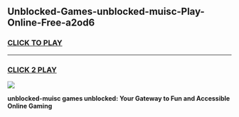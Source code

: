 
## Unblocked-Games-unblocked-muisc-Play-Online-Free-a2od6
<h3>
<a href="https://premium76.site?title=unblocked-muisc&ref=26A">CLICK TO PLAY</a></h3>
<hr>

<h3>
<a href="https://premium76.site?title=unblocked-muisc&ref=26A">CLICK 2 PLAY</a>
  
</h3>

<a href="https://premium76.site?title=unblocked-muisc&ref=26A"><img src="https://clearcache.store/games.png"></a>


**unblocked-muisc games unblocked: Your Gateway to Fun and Accessible Online Gaming**

